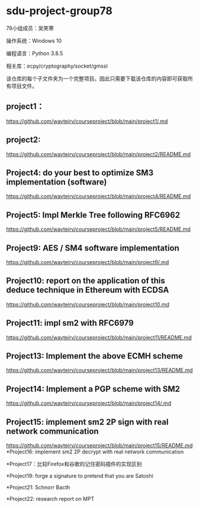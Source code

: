 # sdu-project-group78


78小组成员：吴笑寒

操作系统：Windows 10

编程语言：Python 3.8.5

相关库：ecpy/cryptography/socket/gmssl

该仓库的每个子文件夹为一个完整项目。因此只需要下载该仓库的内容即可获取所有项目文件。

## project1：
https://github.com/wavteirv/courseproject/blob/main/project1/.md
## project2:
https://github.com/wavteirv/courseproject/blob/main/project2/README.md
## Project4: do your best to optimize SM3 implementation (software)
https://github.com/wavteirv/courseproject/blob/main/project4/README.md
## Project5: Impl Merkle Tree following RFC6962
https://github.com/wavteirv/courseproject/blob/main/project5/README.md
## Project9: AES / SM4 software implementation
https://github.com/wavteirv/courseproject/blob/main/project9/.md
## Project10: report on the application of this deduce technique in Ethereum with ECDSA
https://github.com/wavteirv/courseproject/blob/main/project10.md
## Project11: impl sm2 with RFC6979
https://github.com/wavteirv/courseproject/blob/main/project11/README.md
## Project13: Implement the above ECMH scheme
https://github.com/wavteirv/courseproject/blob/main/project13/README.md
## Project14: Implement a PGP scheme with SM2
https://github.com/wavteirv/courseproject/blob/main/project14/.md
## Project15: implement sm2 2P sign with real network communication
https://github.com/wavteirv/courseproject/blob/main/project15/README.md
*Project16: implement sm2 2P decrypt with real network communication

*Project17：比较Firefox和谷歌的记住密码插件的实现区别

*Project19: forge a signature to pretend that you are Satoshi

*Project21: Schnorr Bacth

*Project22: research report on MPT
